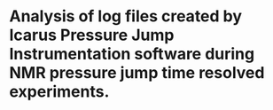 # Analysis of log files created by Icarus Pressure Jump Instrumentation software during NMR pressure jump time resolved experiments.
